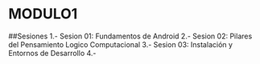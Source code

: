 # MODULO1
##Sesiones
1.- Sesion 01: Fundamentos de Android
2.- Sesion 02: Pilares del Pensamiento Logico Computacional
3.- Sesion 03: Instalación y Entornos de Desarrollo
4.- 
